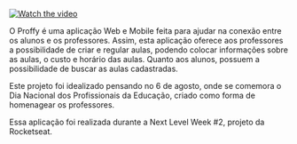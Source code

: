 

[![Watch the video](https://imgur.com/5NooRgE.png)](https://www.loom.com/share/47584bb963d34e349094ffa1645251d3)


O Proffy é uma aplicação Web e Mobile feita para ajudar na conexão entre os alunos e os professores. Assim, esta aplicação oferece aos professores a possibilidade de criar e regular aulas, podendo colocar informações sobre as aulas, o custo e horário das aulas. Quanto aos alunos, possuem a possibilidade de buscar as aulas cadastradas.

Este projeto foi idealizado pensando no 6 de agosto, onde se comemora o Dia Nacional dos Profissionais da Educação, criado como forma de homenagear os professores.

Essa aplicação foi realizada durante a Next Level Week #2, projeto da Rocketseat.
